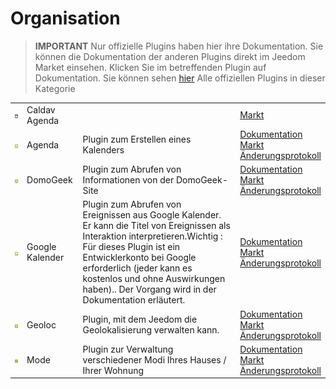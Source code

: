 
# Organisation


>**IMPORTANT**
>Nur offizielle Plugins haben hier ihre Dokumentation. Sie können die Dokumentation der anderen Plugins direkt im Jeedom Market einsehen. Klicken Sie im betreffenden Plugin auf Dokumentation.
>Sie können sehen [hier](https://market.jeedom.com/index.php?v=d&p=market&type=plugin&categorie=organization) Alle offiziellen Plugins in dieser Kategorie


| | | | |
|--- | --- | --- | ---|
|<img src="caldav/caldav_icon.png" class="pluginLogo" width="100" />|Caldav Agenda||[Markt](https://market.jeedom.com/index.php?v=d&p=market_display&id=1149)|
|<img src="calendar/calendar_icon.png" class="pluginLogo" width="100" />|Agenda|Plugin zum Erstellen eines Kalenders|[Dokumentation](calendar/index.md)<br/>[Markt](https://market.jeedom.com/index.php?v=d&p=market_display&id=57)<br/>[Änderungsprotokoll](calendar/changelog.md)|
|<img src="domogeek/domogeek_icon.png" class="pluginLogo" width="100" />|DomoGeek|Plugin zum Abrufen von Informationen von der DomoGeek-Site|[Dokumentation](domogeek/index.md)<br/>[Markt](https://market.jeedom.com/index.php?v=d&p=market_display&id=250)<br/>[Änderungsprotokoll](domogeek/changelog.md)|
|<img src="gCalendar/gCalendar_icon.png" class="pluginLogo" width="100" />|Google Kalender|Plugin zum Abrufen von Ereignissen aus Google Kalender. Er kann die Titel von Ereignissen als Interaktion interpretieren.Wichtig : Für dieses Plugin ist ein Entwicklerkonto bei Google erforderlich (jeder kann es kostenlos und ohne Auswirkungen haben).. Der Vorgang wird in der Dokumentation erläutert. |[Dokumentation](gCalendar/index.md)<br/>[Markt](https://market.jeedom.com/index.php?v=d&p=market_display&id=3318)<br/>[Änderungsprotokoll](gCalendar/changelog.md)|
|<img src="geoloc/geoloc_icon.png" class="pluginLogo" width="100" />|Geoloc|Plugin, mit dem Jeedom die Geolokalisierung verwalten kann.|[Dokumentation](geoloc/index.md)<br/>[Markt](https://market.jeedom.com/index.php?v=d&p=market_display&id=12)<br/>[Änderungsprotokoll](geoloc/changelog.md)|
|<img src="mode/mode_icon.png" class="pluginLogo" width="100" />|Mode|Plugin zur Verwaltung verschiedener Modi Ihres Hauses / Ihrer Wohnung|[Dokumentation](mode/index.md)<br/>[Markt](https://market.jeedom.com/index.php?v=d&p=market_display&id=1929)<br/>[Änderungsprotokoll](mode/changelog.md)|
